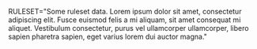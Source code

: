 
RULESET="Some ruleset data. Lorem ipsum dolor sit amet, 
    consectetur adipiscing elit. Fusce euismod felis a mi aliquam, sit amet consequat mi aliquet. 
    Vestibulum consectetur, purus vel ullamcorper ullamcorper, 
    libero sapien pharetra sapien, eget varius lorem dui auctor magna."
